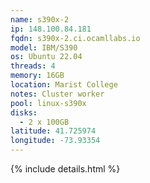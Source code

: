 ```yaml
---
name: s390x-2
ip: 148.100.84.181
fqdn: s390x-2.ci.ocamllabs.io
model: IBM/S390
os: Ubuntu 22.04
threads: 4
memory: 16GB
location: Marist College
notes: Cluster worker
pool: linux-s390x
disks:
  - 2 x 100GB
latitude: 41.725974
longitude: -73.93354
---
```

{% include details.html %} 

